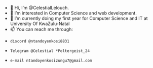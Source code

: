 - 👋 Hi, I’m @CelestialLelouch. 
- 👀 I’m interested in Computer Science and web development.
- 🌱 I’m currently doing my first year for Computer Science and IT at University Of KwaZulu-Natal
- 📫 You can reach me through:
-     discord @ntandoyenkosi8831 
-     Telegram @Celestial *Poltergeist_24
-     e-mail ntandoyenkosizungu7@gmail.com

<!---
CelestialLelouch/CelestialLelouch is a ✨ special ✨ repository because its `README.md` (this file) appears on your GitHub profile.
You can click the Preview link to take a look at your changes.
--->
